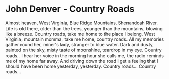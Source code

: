 # John Denver - Country Roads



Almost heaven, West Virginia, Blue Ridge Mountains, Shenandoah River.
Life is old there, older than the trees, younger than the mountains, blowing like a breeze.
Country roads, take me home to the place I belong.
West Virginia, mountain momma, take me home, country roads.
All my memories gather round her, miner's lady, stranger to blue water.
Dark and dusty, painted on the sky, misty taste of moonshine, teardrop in my eye.
Country roads..
I hear her voice in the morning hour she calls me, the radio reminds me of my home far away.
And driving down the road I get a feeling that I should have been home yesterday, yesterday.
Country roads…
Country roads...
